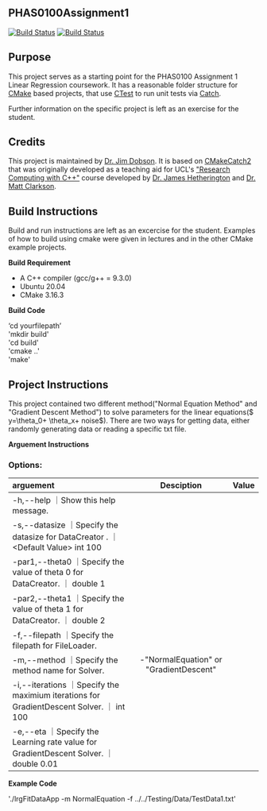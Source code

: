 PHAS0100Assignment1
------------------

[![Build Status](https://travis-ci.com/[USERNAME]/PHAS0100Assignment1.svg?branch=master)](https://travis-ci.com/[USERNAME]/PHAS0100Assignment1)
[![Build Status](https://ci.appveyor.com/api/projects/status/[APPVEYOR_ID]/branch/master)](https://ci.appveyor.com/project/[USERNAME]/PHAS0100Assignment1)


Purpose
-------

This project serves as a starting point for the PHAS0100 Assignment 1 Linear Regression coursework. It has a reasonable folder structure for [CMake](https://cmake.org/) based projects,
that use [CTest](https://cmake.org/) to run unit tests via [Catch](https://github.com/catchorg/Catch2). 

Further information on the specific project is left as an exercise for the student.


Credits
-------

This project is maintained by [Dr. Jim Dobson](https://www.ucl.ac.uk/physics-astronomy/people/dr-jim-dobson). It is based on [CMakeCatch2](https://github.com/UCL/CMakeCatch2.git) that was originally developed as a teaching aid for UCL's ["Research Computing with C++"](http://rits.github-pages.ucl.ac.uk/research-computing-with-cpp/)
course developed by [Dr. James Hetherington](http://www.ucl.ac.uk/research-it-services/people/james)
and [Dr. Matt Clarkson](https://iris.ucl.ac.uk/iris/browse/profile?upi=MJCLA42).


Build Instructions
------------------

Build and run instructions are left as an excercise for the student. Examples of how to build using cmake were given in lectures and in the other CMake example projects.

**Build Requirement** 
- A C++ compiler (gcc/g++ = 9.3.0)
- Ubuntu 20.04 
- CMake 3.16.3

**Build Code**

‘cd yourfilepath’\
'mkdir build'\
'cd build'\
'cmake ..'\
'make'

Project Instructions
--------------------
This project contained two different method("Normal Equation Method" and "Gradient Descent Method") to solve parameters for the linear equations($ y=\theta_0+ \theta_x+ noise$). There are two ways for getting data, either randomly generating data or reading a specific txt file.

**Arguement  Instructions** 

### Options: 
|arguement                  |Desciption                                                    |Value                                  |
|:------------------------- |:------------------------------------------------------------:|:-------------------------------------:|
|-h,--help                  ｜Show this help message.                                      |                                        | 
|-s,--datasize              ｜Specify the datasize for DataCreator .                       ｜ <Default Value\> int 100              |
|-par1,--theta0             ｜Specify the value of theta 0 for DataCreator.                ｜ <Default Value> double 1              |
|-par2,--theta1             ｜Specify the value of theta 1 for DataCreator.                ｜ <Default Value> double 2              |
|-f,--filepath              ｜Specify the filepath for FileLoader.                         |                                        |
|-m,--method<Compulsory>    ｜Specify the method name for Solver.                          |-"NormalEquation"  or  "GradientDescent"|
|-i,--iterations            ｜Specify the maximium iterations for GradientDescent Solver.  ｜ <Default Value> int 100                |
|-e,--eta                   ｜Specify the Learning rate value for GradientDescent Solver.  ｜ <Default Value> double 0.01            |


**Example Code**

'./lrgFitDataApp -m NormalEquation -f ../../Testing/Data/TestData1.txt'
